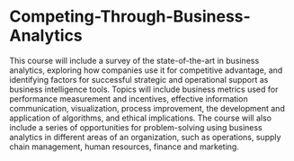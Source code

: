 # Competing-Through-Business-Analytics
This course will include a survey of the state-of-the-art in business analytics, exploring how companies use it for competitive advantage, and identifying factors for successful strategic and operational support as business intelligence tools. Topics will include business metrics used for performance measurement and incentives, effective information communication, visualization, process improvement, the development and application of algorithms, and ethical implications. The course will also include a series of opportunities for problem-solving using business analytics in different areas of an organization, such as operations, supply chain management, human resources, finance and marketing.
